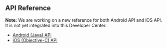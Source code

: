 ## API Reference

**Note:** We are working on a new reference for both Android API and iOS API. It is not yet integrated into this Developer Center.

* [Android (Java) API](http://cartodb.github.io/mobile-android-samples/)
* [iOS (Objective-C) API](http://cartodb.github.io/mobile-ios-samples/)
